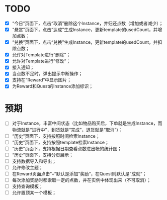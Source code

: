 # TODO

- [x] “今日”页面下，点击“取消”删除这个Instance，并归还点数（增加或者减少）；
- [x] “悬赏”页面下，点击“达成”生成Instance，更新template的usedCount，并增加点数；
- [x] “兑换”页面下，点击“兑换”生成Instance，更新template的usedCount，并扣除点数；
- [x] 允许对Template进行“删除”；
- [x] 允许对Template进行”修改“；
- [x] 接入通知；
- [x] 当点数不足时，弹出提示中断操作；
- [x] 支持在“Reward”中显示图片；
- [x] 为Reward和Quest的Instance添加标识；

# 预期

- [ ] 对于Instance，丰富中间状态（比如物品购买后，下单就是生成Instance，而物流就是“进行中”，到货就是“完成”，退货就是“取消”）；
- [ ] “历史”页面下，支持按照时间检索Instance；
- [ ] “历史”页面下，支持按照template检索Instance；
- [ ] “历史”页面下，支持根据日期查看点数进出帐的统计图；
- [ ] “历史”页面下，支持分页展示；
- [ ] 支持数据导入和导出；
- [ ] 允许修改主题；
- [ ] 在Reward页面点击”+“默认是添加”奖励“，在Quest则默认是”成就“；
- [ ] 每次添加奖励时都索取一定的点数，并在实例中体现出来（不可取消）；
- [ ] 支持查询模板；
- [ ] 允许置顶某一个模板；